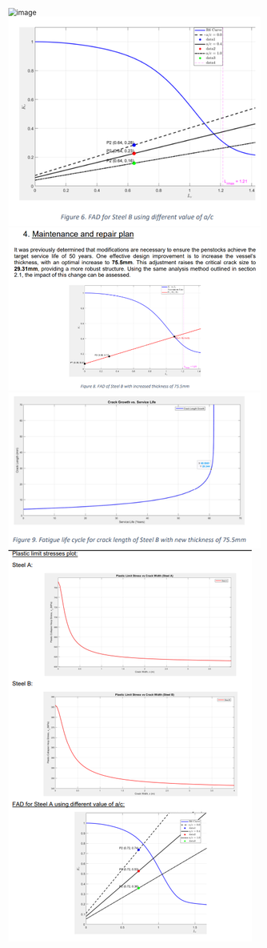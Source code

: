 ![image]([https://github.com/user-attachments/assets/07e5c998-5592-44bf-8d54-b2127852746f](https://raw.githubusercontent.com/FarihinBorhan/Website-For-App/e0aa7abaf9c4182b4c9beaecb13ca96a0dbd93c8/1.png))
![image](https://raw.githubusercontent.com/FarihinBorhan/Website-For-App/e0aa7abaf9c4182b4c9beaecb13ca96a0dbd93c8/2.png)
![image](https://raw.githubusercontent.com/FarihinBorhan/Website-For-App/e0aa7abaf9c4182b4c9beaecb13ca96a0dbd93c8/3.png)
![image](https://raw.githubusercontent.com/FarihinBorhan/Website-For-App/e0aa7abaf9c4182b4c9beaecb13ca96a0dbd93c8/5.png)
![image](https://raw.githubusercontent.com/FarihinBorhan/Website-For-App/e0aa7abaf9c4182b4c9beaecb13ca96a0dbd93c8/6.png)
